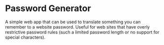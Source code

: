 Password Generator
==================
A simple web app that can be used to translate something you can remember to a website password. Useful for web sites that have overly restrictive password rules (such a limited password length or no support for special characters).

